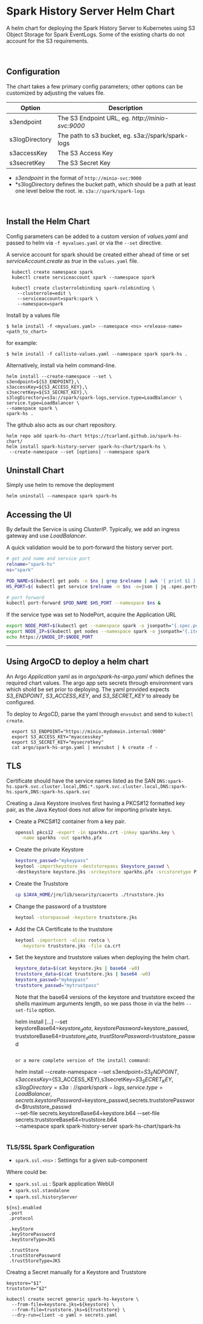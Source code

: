 Spark History Server Helm Chart
===============================

 A helm chart for deploying the Spark History Server to Kubernetes 
using S3 Object Storage for Spark EventLogs. Some of the existing 
charts do not account for the S3 requirements.

<br>

## Configuration

The chart takes a few primary config parameters; other options 
can be customized by adjusting the values file.

|     Option     | Description |
| -------------- | ----------- |
|  s3endpoint    | The S3 Endpoint URL, eg. *http://minio-svc:9000* |
| s3logDirectory | The path to s3 bucket, eg. s3a://spark/spark-logs |
|  s3accessKey   | The S3 Access Key |
|  s3secretKey   | The S3 Secret Key |

- *s3endpoint* in the format of `http://minio-svc:9000`
- *s3logDirectory defines the bucket path, which should be a path at 
  least one level below the root. ie. `s3a://spark/spark-logs`

<br>

## Install the Helm Chart

Config parameters can be added to a custom version of *values.yaml* and 
passed to helm via `-f myvalues.yaml` or via the `--set` directive.

A service account for spark should be created either ahead of time or set
*serviceAccount.create* as *true* in the `values.yaml` file.
```
  kubectl create namespace spark
  kubectl create serviceaccount spark --namespace spark

  kubectl create clusterrolebinding spark-rolebinding \
    --clusterrole=edit \
    --serviceaccount=spark:spark \
    --namespace=spark
```

Install by a values file
```
$ helm install -f <myvalues.yaml> --namespace <ns> <release-name> <path_to_chart>
```

for example:
```
$ helm install -f callisto-values.yaml --namespace spark spark-hs .
```

Alternatively, install via helm command-line.
```
helm install --create-namespace --set \
s3endpoint=${S3_ENDPOINT},\
s3accessKey=${S3_ACCESS_KEY},\
s3secretKey=${S3_SECRET_KEY},\
s3logDirectory=s3a://spark/spark-logs,service.type=LoadBalancer \
service.type=LoadBalancer \
--namespace spark \
spark-hs .
```

The github also acts as our chart repository.
```
helm repo add spark-hs-chart https://tcarland.github.io/spark-hs-chart/
helm install spark-history-server spark-hs-chart/spark-hs \
 --create-namespace --set [options] --namespace spark
```

## Uninstall Chart

Simply use helm to remove the deployment
```
helm uninstall --namespace spark spark-hs
```


## Accessing the UI

By default the Service is using *ClusterIP*. Typically, we add an ingress 
gateway and use *LoadBalancer*. 

A quick validation would be to port-forward the history server port.
```bash
# get pod name and service port
relname="spark-hs"
ns="spark"

POD_NAME=$(kubectl get pods -n $ns | grep $relname | awk '{ print $1 }')
HS_PORT=$( kubectl get service $relname -n $ns -o=json | jq .spec.ports[0].port )

# port forward
kubectl port-forward $POD_NAME $HS_PORT --namespace $ns &
```

If the service type was set to NodePort, acquire the Application URL
```bash
export NODE_PORT=$(kubectl get --namespace spark -o jsonpath="{.spec.ports[0].nodePort}" services spark-hs)
export NODE_IP=$(kubectl get nodes --namespace spark -o jsonpath="{.items[0].status.addresses[0].address}")
echo https://$NODE_IP:$NODE_PORT
```

---

## Using ArgoCD to deploy a helm chart

An Argo *Application* yaml as in *argo/spark-hs-argo.yaml* which defines
the required chart values. The argo app sets secrets through environment vars 
which shold be set prior to deploying. The yaml provided expects *S3_ENDPOINT*, 
*S3_ACCESS_KEY*, and *S3_SECRET_KEY* to already be configured.

To deploy to ArgoCD, parse the yaml through `envsubst` and send to `kubectl create`. 
```
  export S3_ENDPOINT="https://minio.mydomain.internal:9000"
  export S3_ACCESS_KEY="myaccesskey"
  export S3_SECRET_KEY="mysecretkey"
  cat argo/spark-hs-argo.yaml | envsubst | k create -f -
```


## TLS 

Certificate should have the service names listed as the SAN
`DNS:spark-hs.spark.svc.cluster.local,DNS:*.spark.svc.cluster.local,DNS:spark-hs.spark,DNS:spark-hs.spark.svc`

Creating a Java Keystore involves first having a PKCS#12 formatted key pair, as 
the Java Keytool does not allow for importing private keys.

- Create a PKCS#12 container from a key pair.
  ```sh
  openssl pkcs12 -export -in sparkhs.crt -inkey sparkhs.key \
    -name sparkhs -out sparkhs.pfx
  ```

- Create the private Keystore
  ```sh
  keystore_passwd="mykeypass"
  keytool -importkeystore -deststorepass $keystore_passwd \
  -destkeystore keystore.jks -srckeystore sparkhs.pfx -srcstoretype PKCS12
  ```

- Create the Truststore
  ```sh
  cp $JAVA_HOME/jre/lib/security/cacerts ./truststore.jks
  ```

- Change the password of a truststore
  ```sh
  keytool -storepasswd -keystore truststore.jks
  ```

- Add the CA Certificate to the truststore
  ```sh
  keytool -importcert -alias rootca \
    -keystore truststore.jks -file ca.crt
  ```

- Set the keystore and truststore values when deploying the helm chart.
  ```sh
  keystore_data=$(cat keystore.jks | base64 -w0)
  truststore_data=$(cat truststore.jks | base64 -w0)
  keystore_passwd="mykeypass"
  truststore_passwd="mytrustpass"
  ```

  Note that the base64 versions of the keystore and truststore 
  exceed the shells maximum arguments length, so we pass those 
  in via the helm `--set-file` option.

  helm install [...] --set \
  keystoreBase64=$keystore_data,\
  keystorePassword=$keystore_passwd,\
  truststoreBase64=$truststore_data,\
  trustStorePassword=$truststore_passwd
  ```

  or a more complete version of the install command:
  ```
  helm install --create-namespace --set s3endpoint=${S3_ENDPOINT},s3accessKey=${S3_ACCESS_KEY},s3secretKey=${S3_SECRET_KEY},s3logDirectory=s3a://spark/spark-logs,service.type=LoadBalancer,secrets.keystorePassword=$keystore_passwd,secrets.truststorePassword=$truststore_passwd \
  --set-file secrets.keystoreBase64=keystore.b64 --set-file secrets.truststoreBase64=truststore.b64 \
  --namespace spark spark-history-server spark-hs-chart/spark-hs
  ```

### TLS/SSL Spark Configuration 

- `spark.ssl.<ns>` : Settings for a given sub-component

Where <ns> could be:
- `spark.ssl.ui`   : Spark application WebUI
- `spark.ssl.standalone`
- `spark.ssl.historyServer`

```
${ns}.enabled
 .port
 .protocol

 .keyStore
 .keyStorePassword
 .keyStoreType=JKS
 
 .trustStore
 .trustStorePassword
 .trustStoreType=JKS
```

Creatng a Secret manually for a Keystore and Truststore
```
keystore="$1"
truststore="$2"

kubectl create secret generic spark-hs-keystore \
  --from-file=keystore.jks=${keystore} \
  --from-file=truststore.jks=${truststore} \
  --dry-run=client -o yaml > secrets.yaml
```




